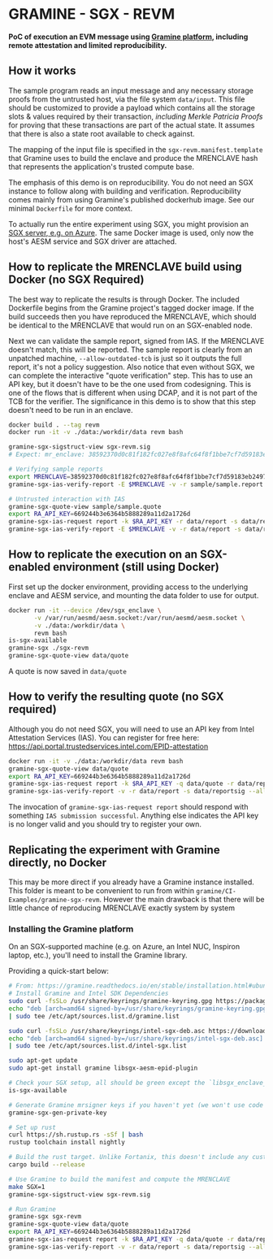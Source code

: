 # GRAMINE - SGX - REVM

**PoC of execution an EVM message using [Gramine platform](https://gramine.readthedocs.io/),
  including remote attestation and limited reproducibility.**

## How it works

The sample program reads an input message and any necessary storage proofs from the untrusted host, via the file system `data/input`.
This file should be customized to provide a payload which contains all the storage slots & values required by their transaction, _including Merkle Patricia Proofs_ for proving that these transactions are part of the actual state. It assumes that there is also a state root available to check against.

The mapping of the input file is specified in the `sgx-revm.manifest.template` that Gramine uses to build the enclave and produce the MRENCLAVE hash that represents the application's trusted compute base.

The emphasis of this demo is on reproducibility. You do not need an SGX instance to follow along with building and verification.
Reproducibility comes mainly from using Gramine's published dockerhub image. See our minimal `Dockerfile` for more context.

To actually run the entire experiment using SGX, you might provision an [SGX server, e.g. on Azure](https://learn.microsoft.com/en-us/azure/confidential-computing/quick-create-portal).
The same Docker image is used, only now the host's AESM service and SGX driver are attached.

## How to replicate the MRENCLAVE build using Docker (no SGX Required)

The best way to replicate the results is through Docker. The included Dockerfile begins from the Gramine project's tagged docker image.
If the build succeeds then you have reproduced the MRENCLAVE, which should be identical to the MRENCLAVE that would run on an SGX-enabled node.

Next we can validate the sample report, signed from IAS. If the MRENCLAVE doesn't match, this will be reported. The sample report is clearly from an unpatched machine, `--allow-outdated-tcb` is just so it outputs the full report, it's not a policy suggestion.
Also notice that even without SGX, we can complete the interactive "quote verification" step. This has to use an API key, but it doesn't have to be the one used from codesigning.
This is one of the flows that is different when using DCAP, and it is not part of the TCB for the verifier.
The significance in this demo is to show that this step doesn't need to be run in an enclave.

```bash
docker build . --tag revm
docker run -it -v ./data:/workdir/data revm bash

gramine-sgx-sigstruct-view sgx-revm.sig
# Expect: mr_enclave: 38592370d0c81f182fc027e8f8afc64f8f1bbe7cf7d59183eb2497c3a27809c3

# Verifying sample reports
export MRENCLAVE=38592370d0c81f182fc027e8f8afc64f8f1bbe7cf7d59183eb2497c3a27809c3
gramine-sgx-ias-verify-report -E $MRENCLAVE -v -r sample/sample.report -s sample/sample.reportsig --allow-outdated-tcb

# Untrusted interaction with IAS
gramine-sgx-quote-view sample/sample.quote
export RA_API_KEY=669244b3e6364b5888289a11d2a1726d
gramine-sgx-ias-request report -k $RA_API_KEY -r data/report -s data/reportsig
gramine-sgx-ias-verify-report -E $MRENCLAVE -v -r data/report -s data/reportsig --allow-outdated-tcb
```

## How to replicate the execution on an SGX-enabled environment (still using Docker)

First set up the docker environment, providing access to the underlying enclave and AESM service,
and mounting the data folder to use for output.
```bash
docker run -it --device /dev/sgx_enclave \
       -v /var/run/aesmd/aesm.socket:/var/run/aesmd/aesm.socket \
       -v ./data:/workdir/data \
       revm bash
is-sgx-available
gramine-sgx ./sgx-revm
gramine-sgx-quote-view data/quote
```
A quote is now saved in `data/quote`

## How to verify the resulting quote (no SGX required)

Although you do not need SGX, you will need to use an API key from Intel Attestation Services (IAS).
You can register for free here: https://api.portal.trustedservices.intel.com/EPID-attestation

```bash
docker run -it -v ./data:/workdir/data revm bash
gramine-sgx-quote-view data/quote
export RA_API_KEY=669244b3e6364b5888289a11d2a1726d
gramine-sgx-ias-request report -k $RA_API_KEY -q data/quote -r data/report -s data/reportsig
gramine-sgx-ias-verify-report -v -r data/report -s data/reportsig --allow-outdated-tcb
```

The invocation of `gramine-sgx-ias-request report` should respond with something `IAS submission successful`.
Anything else indicates the API key is no longer valid and you should try to register your own.


## Replicating the experiment with Gramine directly, no Docker

This may be more direct if you already have a Gramine instance installed. This folder is meant to be convenient to run from within `gramine/CI-Examples/gramine-sgx-revm`.
However the main drawback is that there will be little chance of reproducing MRENCLAVE exactly system by system

### Installing the Gramine platform

On an SGX-supported machine (e.g. on Azure, an Intel NUC, Inspiron laptop, etc.), you'll need to install the Gramine library.

Providing a quick-start below:

```bash
# From: https://gramine.readthedocs.io/en/stable/installation.html#ubuntu-22-04-lts-or-20-04-lts
# Install Gramine and Intel SDK Dependencies
sudo curl -fsSLo /usr/share/keyrings/gramine-keyring.gpg https://packages.gramineproject.io/gramine-keyring.gpg
echo "deb [arch=amd64 signed-by=/usr/share/keyrings/gramine-keyring.gpg] https://packages.gramineproject.io/ $(lsb_release -sc) main" \
| sudo tee /etc/apt/sources.list.d/gramine.list

sudo curl -fsSLo /usr/share/keyrings/intel-sgx-deb.asc https://download.01.org/intel-sgx/sgx_repo/ubuntu/intel-sgx-deb.key
echo "deb [arch=amd64 signed-by=/usr/share/keyrings/intel-sgx-deb.asc] https://download.01.org/intel-sgx/sgx_repo/ubuntu $(lsb_release -sc) main" \
| sudo tee /etc/apt/sources.list.d/intel-sgx.list

sudo apt-get update
sudo apt-get install gramine libsgx-aesm-epid-plugin

# Check your SGX setup, all should be green except the `libsgx_enclave_common` maybe.
is-sgx-available

# Generate Gramine mrsigner keys if you haven't yet (we won't use code signing but it's needed)
gramine-sgx-gen-private-key

# Set up rust
curl https://sh.rustup.rs -sSf | bash
rustup toolchain install nightly

# Build the rust target. Unlike Fortanix, this doesn't include any custom target.
cargo build --release

# Use Gramine to build the manifest and compute the MRENCLAVE
make SGX=1
gramine-sgx-sigstruct-view sgx-revm.sig

# Run Gramine
gramine-sgx sgx-revm
gramine-sgx-quote-view data/quote
export RA_API_KEY=669244b3e6364b5888289a11d2a1726d
gramine-sgx-ias-request report -k $RA_API_KEY -q data/quote -r data/report -s data/reportsig
gramine-sgx-ias-verify-report -v -r data/report -s data/reportsig --allow-outdated-tcb
```

